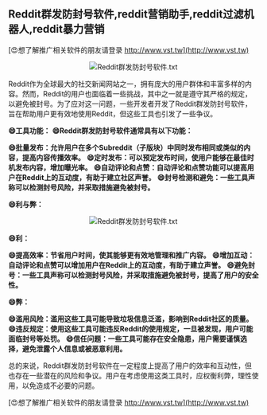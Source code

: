 ## **Reddit群发防封号软件,reddit营销助手,reddit过滤机器人,reddit暴力营销**

[😍想了解推广相关软件的朋友请登录 http://www.vst.tw](http://www.vst.tw)

 <center><img src="https://vst.tw/MP4/tuiguang/png/2.png" alt="Reddit群发防封号软件.txt"></center>

Reddit作为全球最大的社交新闻网站之一，拥有庞大的用户群体和丰富多样的内容。然而，Reddit的用户也面临着一些挑战，其中之一就是遵守其严格的规定，以避免被封号。为了应对这一问题，一些开发者开发了Reddit群发防封号软件，旨在帮助用户更有效地使用Reddit，但这些工具也引发了一些争议。

**😄工具功能：**
**😄Reddit群发防封号软件通常具有以下功能：**

**😄批量发布：允许用户在多个Subreddit（子版块）中同时发布相同或类似的内容，提高内容传播效率。**
**😄定时发布：可以预定发布时间，使用户能够在最佳时机发布内容，增加曝光率。**
**😄自动评论和点赞：自动评论和点赞功能可以提高用户在Reddit上的互动度，有助于建立社区声誉。**
**😄封号检测和避免：一些工具声称可以检测封号风险，并采取措施避免被封号。**

**😄利与弊：**

 <center><img src="https://vst.tw/MP4/tuiguang/png/5.png" alt="Reddit群发防封号软件.txt"></center>

**😄利：**

**😄提高效率：节省用户时间，使其能够更有效地管理和推广内容。**
**😄增加互动：自动评论和点赞可以增加用户在Reddit上的互动度，有助于建立声誉。**
**😄避免封号：一些工具声称可以检测封号风险，并采取措施避免被封号，提高了用户的安全性。**

**😄弊：**

**😄滥用风险：滥用这些工具可能导致垃圾信息泛滥，影响到Reddit社区的质量。**
**😄违反规定：使用这些工具可能违反Reddit的使用规定，一旦被发现，用户可能面临封号等处罚。**
**😄信任问题：一些工具可能存在安全隐患，用户需要谨慎选择，避免泄露个人信息或被恶意利用。**

总的来说，Reddit群发防封号软件在一定程度上提高了用户的效率和互动性，但也存在一些潜在的风险和争议。用户在考虑使用这类工具时，应权衡利弊，理性使用，以免造成不必要的问题。

[😍想了解推广相关软件的朋友请登录 http://www.vst.tw](http://www.vst.tw)




